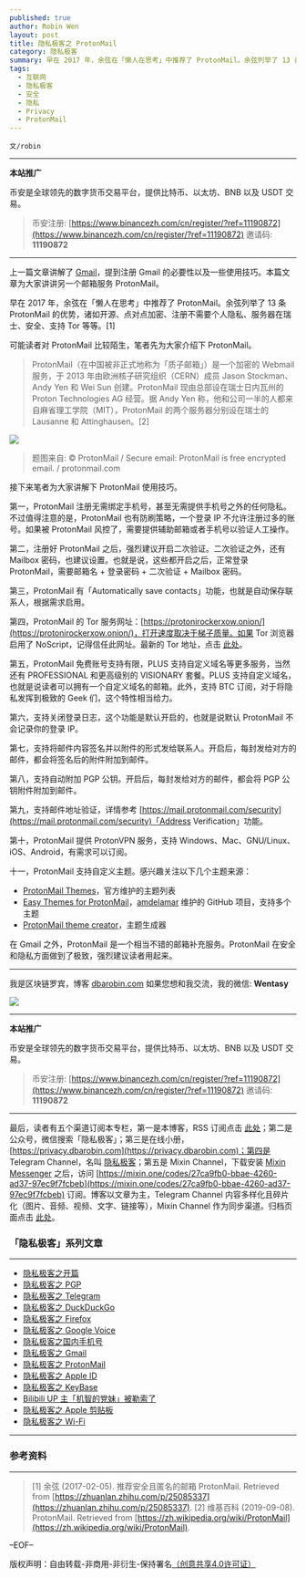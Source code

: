 ```yaml
---
published: true
author: Robin Wen
layout: post
title: 隐私极客之 ProtonMail
category: 隐私极客
summary: 早在 2017 年，余弦在「懒人在思考」中推荐了 ProtonMail。余弦列举了 13 条 ProtonMail 的优势，诸如开源、点对点加密、注册不需要个人隐私、服务器在瑞士、安全、支持 Tor 等等。在 Gmail 之外，ProtonMail 是一个相当不错的邮箱补充服务。ProtonMail 在安全和隐私方面做到了极致，强烈建议读者用起来。
tags:
  - 互联网
  - 隐私极客
  - 安全
  - 隐私
  - Privacy
  - ProtonMail
---
```


`文/robin`

***

**本站推广**

币安是全球领先的数字货币交易平台，提供比特币、以太坊、BNB 以及 USDT 交易。

> 币安注册: [https://www.binancezh.com/cn/register/?ref=11190872](https://www.binancezh.com/cn/register/?ref=11190872)
> 邀请码: **11190872**

***

上一篇文章讲解了 [Gmail](https://dbarobin.com/2019/10/01/privacy-geek-gmail)，提到注册 Gmail 的必要性以及一些使用技巧。本篇文章为大家讲讲另一个邮箱服务 ProtonMail。

早在 2017 年，余弦在「懒人在思考」中推荐了 ProtonMail。余弦列举了 13 条 ProtonMail 的优势，诸如开源、点对点加密、注册不需要个人隐私、服务器在瑞士、安全、支持 Tor 等等。[1]

可能读者对 ProtonMail 比较陌生，笔者先为大家介绍下 ProtonMail。

> ProtonMail（在中国被非正式地称为「质子邮箱」）是一个加密的 Webmail 服务，于 2013 年由欧洲核子研究组织（CERN）成员 Jason Stockman、Andy Yen 和 Wei Sun 创建。ProtonMail 现由总部设在瑞士日内瓦州的 Proton Technologies AG 经营。据 Andy Yen 称，他和公司一半的人都来自麻省理工学院（MIT），ProtonMail 的两个服务器分别设在瑞士的 Lausanne 和 Attinghausen。[2]

![](https://cdn.dbarobin.com/LKQtQIZ.jpg)

> 题图来自: © ProtonMail / Secure email: ProtonMail is free encrypted email. / protonmail.com

接下来笔者为大家讲解下 ProtonMail 使用技巧。

第一，ProtonMail 注册无需绑定手机号，甚至无需提供手机号之外的任何隐私。不过值得注意的是，ProtonMail 也有防刷策略，一个登录 IP 不允许注册过多的账号。如果被 ProtonMail 风控了，需要提供辅助邮箱或者手机号以验证人工操作。

第二，注册好 ProtonMail 之后，强烈建议开启二次验证。二次验证之外，还有 Mailbox 密码，也建议设置。也就是说，这些都开启之后，正常登录 ProtonMail，需要邮箱名 + 登录密码 + 二次验证 + Mailbox 密码。

第三，ProtonMail 有「Automatically save contacts」功能，也就是自动保存联系人，根据需求启用。

第四，ProtonMail 的 Tor 服务网址：[https://protonirockerxow.onion/](https://protonirockerxow.onion/)，打开速度取决于梯子质量。如果 Tor 浏览器启用了 NoScript，记得信任此网址。最新的 Tor 地址，点击 [此处](https://protonmail.com/tor)。

第五，ProtonMail 免费账号支持有限，PLUS 支持自定义域名等更多服务，当然还有 PROFESSIONAL 和更高级别的 VISIONARY 套餐。PLUS 支持自定义域名，也就是说读者可以拥有一个自定义域名的邮箱。此外，支持 BTC 订阅，对于将隐私发挥到极致的 Geek 们，这个特性相当给力。

第六，支持关闭登录日志，这个功能是默认开启的，也就是说默认 ProtonMail 不会记录你的登录 IP。

第七，支持将邮件内容签名并以附件的形式发给联系人。开启后，每封发给对方的邮件，都会将签名后的附件附加到邮件。

第八，支持自动附加 PGP 公钥。开启后，每封发给对方的邮件，都会将 PGP 公钥附件附加到邮件。

第九，支持邮件地址验证，详情参考 [https://mail.protonmail.com/security](https://mail.protonmail.com/security)「Address Verification」功能。

第十，ProtonMail 提供 ProtonVPN 服务，支持 Windows、Mac、GNU/Linux、iOS、Android，有需求可以订阅。

十一，ProtonMail 支持自定义主题。感兴趣关注以下几个主题来源：

* [ProtonMail Themes](https://protonmail.tumblr.com/)，官方维护的主题列表
* [Easy Themes for ProtonMail](https://github.com/amdelamar/pm-theme)，[amdelamar](https://github.com/amdelamar) 维护的 GitHub 项目，支持多个主题
* [ProtonMail theme creator](https://scastiel.gitlab.io/protonmail-theme-creator/)，主题生成器

在 Gmail 之外，ProtonMail 是一个相当不错的邮箱补充服务。ProtonMail 在安全和隐私方面做到了极致，强烈建议读者用起来。

***

我是区块链罗宾，博客 [dbarobin.com](https://dbarobin.com/)
如果您想和我交流，我的微信: **Wentasy**

![](https://cdn.dbarobin.com/u4oonoo.png)

***

**本站推广**

币安是全球领先的数字货币交易平台，提供比特币、以太坊、BNB 以及 USDT 交易。

> 币安注册: [https://www.binancezh.com/cn/register/?ref=11190872](https://www.binancezh.com/cn/register/?ref=11190872)
> 邀请码: **11190872**

***

最后，读者有五个渠道订阅本专栏，第一是本博客，RSS 订阅点击 [此处](https://dbarobin.com/feed.xml)；第二是公众号，微信搜索「隐私极客」；第三是在线小册，[https://privacy.dbarobin.com](https://privacy.dbarobin.com)；第四是 Telegram Channel，名叫 [隐私极客](https://t.me/privacygeek)；第五是 Mixin Channel，下载安装 [Mixin Messenger](https://mixin.one/messenger) 之后，访问 [https://mixin.one/codes/27ca9fb0-bbae-4260-ad37-97ec9f7fcbeb](https://mixin.one/codes/27ca9fb0-bbae-4260-ad37-97ec9f7fcbeb) 订阅。博客以文章为主，Telegram Channel 内容多样化且碎片化（图片、音频、视频、文字、链接等），Mixin Channel 作为同步渠道。归档页面点击 [此处](https://dbarobin.com/privacy/)。

### 「隐私极客」系列文章
***

* [隐私极客之开篇](https://dbarobin.com/2019/04/14/privacy-geek-prologue/)
* [隐私极客之 PGP](https://dbarobin.com/2019/05/02/privacy-geek-pgp/)
* [隐私极客之 Telegram](https://dbarobin.com/2019/05/14/privacy-geek-telegram/)
* [隐私极客之 DuckDuckGo](https://dbarobin.com/2019/06/07/privacy-geek-duckduckgo/)
* [隐私极客之 Firefox](https://dbarobin.com/2019/07/21/privacy-geek-firefox/)
* [隐私极客之 Google Voice](https://dbarobin.com/2019/08/10/privacy-geek-google-voice/)
* [隐私极客之国内手机号](https://dbarobin.com/2019/08/18/privacy-geek-mobile/)
* [隐私极客之 Gmail](https://dbarobin.com/2019/10/01/privacy-geek-gmail/)
* [隐私极客之 ProtonMail](https://dbarobin.com/2019/10/13/privacy-geek-protonmail/)
* [隐私极客之 Apple ID](https://dbarobin.com/2019/10/20/privacy-geek-appleid/)
* [隐私极客之 KeyBase](https://dbarobin.com/2020/04/24/privacy-geek-keybase/)
* [Bilibili UP 主「机智的党妹」被勒索了](https://dbarobin.com/2020/05/12/bilibili-up-blackmail/)
* [隐私极客之 Apple 剪贴板](https://dbarobin.com/2020/07/10/apple-clipboard/)
* [隐私极客之 Wi-Fi](https://dbarobin.com/2020/07/15/wifi/)

***

### 参考资料
***

> [1] 余弦 (2017-02-05). 推荐安全且匿名的邮箱 ProtonMail. Retrieved from [https://zhuanlan.zhihu.com/p/25085337](https://zhuanlan.zhihu.com/p/25085337).
> [2] 维基百科 (2019-09-08). ProtonMail. Retrieved from [https://zh.wikipedia.org/wiki/ProtonMail](https://zh.wikipedia.org/wiki/ProtonMail).

–EOF–

版权声明：自由转载-非商用-非衍生-保持署名<a href="http://creativecommons.org/licenses/by-nc-nd/4.0/deed.zh" target="_blank">（创意共享4.0许可证）</a>